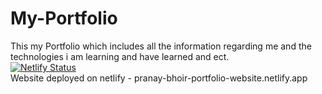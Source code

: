 # My-Portfolio
This my Portfolio which includes all the information regarding me and the technologies i am learning and have learned and ect.<br>
[![Netlify Status](https://api.netlify.com/api/v1/badges/1e2c5bd1-fe83-47ae-9ee2-7a6dcb366e25/deploy-status)](https://app.netlify.com/sites/pranay-bhoir-portfolio-website/deploys)<br>
Website deployed on netlify - pranay-bhoir-portfolio-website.netlify.app
